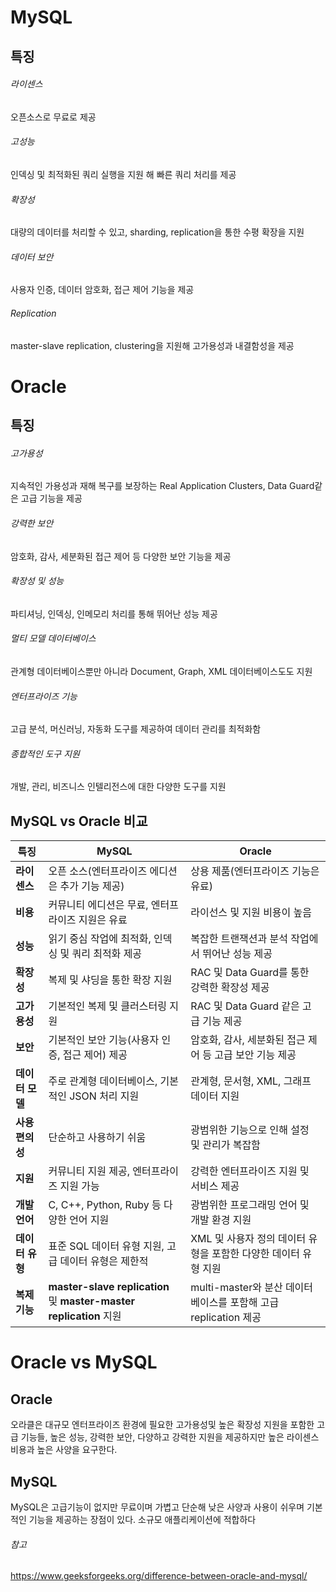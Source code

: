 # MySQL
## 특징
###### 라이센스
오픈소스로 무료로 제공
###### 고성능
인덱싱 및 최적화된 쿼리 실행을 지원 해 빠른 쿼리 처리를 제공
###### 확장성
대량의 데이터를 처리할 수 있고, sharding, replication을 통한 수평 확장을 지원
###### 데이터 보안
사용자 인증, 데이터 암호화, 접근 제어 기능을 제공
###### Replication
master-slave replication, clustering을 지원해 고가용성과 내결함성을 제공
# Oracle
## 특징
###### 고가용성
지속적인 가용성과 재해 복구를 보장하는 Real Application Clusters, Data Guard같은 고급 기능을 제공
###### 강력한 보안
암호화, 감사, 세분화된 접근 제어 등 다양한 보안 기능을 제공
###### 확장성 및 성능
파티셔닝, 인덱싱, 인메모리 처리를 통해 뛰어난 성능 제공
###### 멀티 모델 데이터베이스
관계형 데이터베이스뿐만 아니라 Document, Graph, XML 데이터베이스도도 지원
###### 엔터프라이즈 기능
고급 분석, 머신러닝, 자동화 도구를 제공하여 데이터 관리를 최적화함
###### 종합적인 도구 지원
개발, 관리, 비즈니스 인텔리전스에 대한 다양한 도구를 지원
## MySQL vs Oracle 비교

| **특징**     | **MySQL**                                                       | **Oracle**                                     |
| ---------- | --------------------------------------------------------------- | ---------------------------------------------- |
| **라이센스**   | 오픈 소스(엔터프라이즈 에디션은 추가 기능 제공)                                     | 상용 제품(엔터프라이즈 기능은 유료)                           |
| **비용**     | 커뮤니티 에디션은 무료, 엔터프라이즈 지원은 유료                                     | 라이선스 및 지원 비용이 높음                               |
| **성능**     | 읽기 중심 작업에 최적화, 인덱싱 및 쿼리 최적화 제공                                  | 복잡한 트랜잭션과 분석 작업에서 뛰어난 성능 제공                    |
| **확장성**    | 복제 및 샤딩을 통한 확장 지원                                               | RAC 및 Data Guard를 통한 강력한 확장성 제공                |
| **고가용성**   | 기본적인 복제 및 클러스터링 지원                                              | RAC 및 Data Guard 같은 고급 기능 제공                   |
| **보안**     | 기본적인 보안 기능(사용자 인증, 접근 제어) 제공                                    | 암호화, 감사, 세분화된 접근 제어 등 고급 보안 기능 제공              |
| **데이터 모델** | 주로 관계형 데이터베이스, 기본적인 JSON 처리 지원                                  | 관계형, 문서형, XML, 그래프 데이터 지원                      |
| **사용 편의성** | 단순하고 사용하기 쉬움                                                    | 광범위한 기능으로 인해 설정 및 관리가 복잡함                      |
| **지원**     | 커뮤니티 지원 제공, 엔터프라이즈 지원 가능                                        | 강력한 엔터프라이즈 지원 및 서비스 제공                         |
| **개발 언어**  | C, C++, Python, Ruby 등 다양한 언어 지원                                | 광범위한 프로그래밍 언어 및 개발 환경 지원                       |
| **데이터 유형** | 표준 SQL 데이터 유형 지원, 고급 데이터 유형은 제한적                                | XML 및 사용자 정의 데이터 유형을 포함한 다양한 데이터 유형 지원         |
| **복제 기능**  | **master-slave replication** 및 **master-master replication** 지원 | multi-master와 분산 데이터베이스를 포함해 고급 replication 제공 |
# Oracle vs MySQL
## Oracle
오라클은 대규모 엔터프라이즈 환경에 필요한 고가용성및 높은 확장성 지원을 포함한 고급 기능들, 높은 성능, 강력한 보안, 다양하고 강력한 지원을 제공하지만 높은 라이센스 비용과 높은 사양을 요구한다.
## MySQL
MySQL은 고급기능이 없지만 무료이며 가볍고 단순해 낮은 사양과 사용이 쉬우며 기본적인 기능을 제공하는 장점이 있다. 소규모 애플리케이션에 적합하다

###### 참고
https://www.geeksforgeeks.org/difference-between-oracle-and-mysql/
